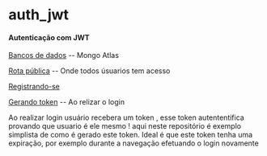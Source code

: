 # auth_jwt
#### Autenticação com JWT

[Bancos de dados](https://github.com/Paul0-Henrique-Da-Silva/auth_jwt/blob/main/Screenshot%20at%202022-09-21%2023-19-00.png) -- Mongo Atlas

[Rota pública](https://github.com/Paul0-Henrique-Da-Silva/auth_jwt/blob/main/Screenshot%20-2022-09-22%2019-13-44.png) -- Onde todos úsuarios tem acesso

[Registrando-se](https://github.com/Paul0-Henrique-Da-Silva/auth_jwt/blob/main/Screenshot-2022-09-21%2023-17-22.png)

[Gerando token](https://github.com/Paul0-Henrique-Da-Silva/auth_jwt/blob/main/Screenshot-2022-09-21%2023-18-10.png) -- Ao relizar o login

Ao realizar login usuário recebera um token , esse token autententifica provando que usuario é ele mesmo !
aqui neste repositório é exemplo simplista de como é gerado este token.
Ideal é que este token tenha uma expiração, por exemplo durante a navegação efetuando o login novamente 
